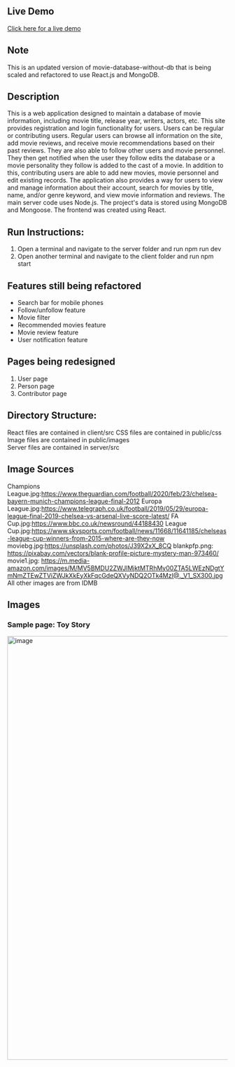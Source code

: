 ## Live Demo
[Click here for a live demo](https://jaymovies.up.railway.app)

## Note
This is an updated version of movie-database-without-db that is being scaled and refactored to use React.js and MongoDB. 

## Description
This is a web application designed to maintain a database of movie information, including movie title, release year, writers, actors, etc. This site provides registration and login functionality for users. Users can be regular or contributing users. Regular users can browse all information on the site, add movie reviews, and receive movie recommendations based on their past reviews. They are also able to follow other users and movie personnel. They then get notified when the user they follow edits the database or a movie personality they follow is added to the cast of a movie. In addition to this, contributing users are able to add new movies, movie personnel and edit existing records. The application also provides a way for users to view and manage information about their account, search for movies by title, name, and/or genre keyword, and view movie information and reviews. The main server code uses Node.js. The project's data is stored using MongoDB and Mongoose. The frontend was created using React.
 
## Run Instructions:
1. Open a terminal and navigate to the server folder and run npm run dev
2. Open another terminal and navigate to the client folder and run npm start 

## Features still being refactored
* Search bar for mobile phones
* Follow/unfollow feature
* Movie filter
* Recommended movies feature
* Movie review feature
* User notification feature

## Pages being redesigned
1. User page
2. Person page
3. Contributor page

## Directory Structure:
React files are contained in client/src
CSS files are contained in public/css \
Image files are contained in public/images \
Server files are contained in server/src

## Image Sources
Champions League.jpg:https://www.theguardian.com/football/2020/feb/23/chelsea-bayern-munich-champions-league-final-2012
Europa League.jpg:https://www.telegraph.co.uk/football/2019/05/29/europa-league-final-2019-chelsea-vs-arsenal-live-score-latest/
FA Cup.jpg:https://www.bbc.co.uk/newsround/44188430
League Cup.jpg:https://www.skysports.com/football/news/11668/11641185/chelseas-league-cup-winners-from-2015-where-are-they-now
moviebg.jpg:https://unsplash.com/photos/J39X2xX_8CQ 
blankpfp.png: https://pixabay.com/vectors/blank-profile-picture-mystery-man-973460/
movie1.jpg: https://m.media-amazon.com/images/M/MV5BMDU2ZWJlMjktMTRhMy00ZTA5LWEzNDgtYmNmZTEwZTViZWJkXkEyXkFqcGdeQXVyNDQ2OTk4MzI@._V1_SX300.jpg
All other images are from IDMB

## Images
### Sample page: Toy Story
<img width="969" alt="image" src="https://github.com/jola442/movie-database/assets/51683551/b4575ba5-f3da-4ae8-ac50-b2a07a0f82ea">



